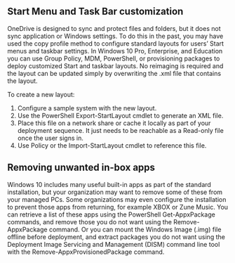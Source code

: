 ## Start Menu and Task Bar customization
OneDrive is designed to sync and protect files and folders, but it does not sync application or Windows settings. To do this in the past, you may have used the copy profile method to configure standard layouts for users’ Start menus and taskbar settings. In Windows 10 Pro, Enterprise, and Education you can use Group Policy, MDM, PowerShell, or provisioning packages to deploy customized Start and taskbar layouts. No reimaging is required and the layout can be updated simply by overwriting the .xml file that contains the layout.

To create a new layout: 
1. Configure a sample system with the new layout. 
2. Use the PowerShell Export-StartLayout cmdlet to generate an XML file. 
3. Place this file on a network share or cache it locally as part of your deployment sequence. It just needs to be reachable as a Read-only file once the user signs in. 
4. Use Policy or the Import-StartLayout cmdlet to reference this file.


## Removing unwanted in-box apps
Windows 10 includes many useful built-in apps as part of the standard installation, but your organization may want to remove some of these from your managed PCs. Some organizations may even configure the installation to prevent those apps from returning, for example XBOX or Zune Music. You can retrieve a list of these apps using the PowerShell Get-AppxPackage commands, and remove those you do not want using the Remove-AppxPackage command. Or you can mount the Windows Image (.img) file offline before deployment, and extract packages you do not want using the Deployment Image Servicing and Management (DISM) command line tool with the Remove-AppxProvisionedPackage command.